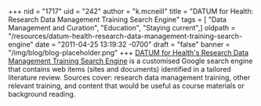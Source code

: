 +++
nid = "1717"
uid = "242"
author = "k.mcneill"
title = "DATUM for Health: Research Data Management Training Search Engine"
tags = [ "Data Management and Curation", "Education", "Staying current",]
oldpath = "/resources/datum-health-research-data-management-training-search-engine"
date = "2011-04-25 13:19:32 -0700"
draft = "false"
banner = "/img/blog/blog-placeholder.png"
+++
[DATUM for Health's Research Data Management Training Search
Engine](http://www.google.com/cse/home?cx=000734657432312665985:qb4jguvqyia)
is a customised Google search engine that contains web items (sites and
documents) identified in a tailored literature review. Sources cover:
research data management training, other relevant training, and content
that would be useful as course materials or background reading.
